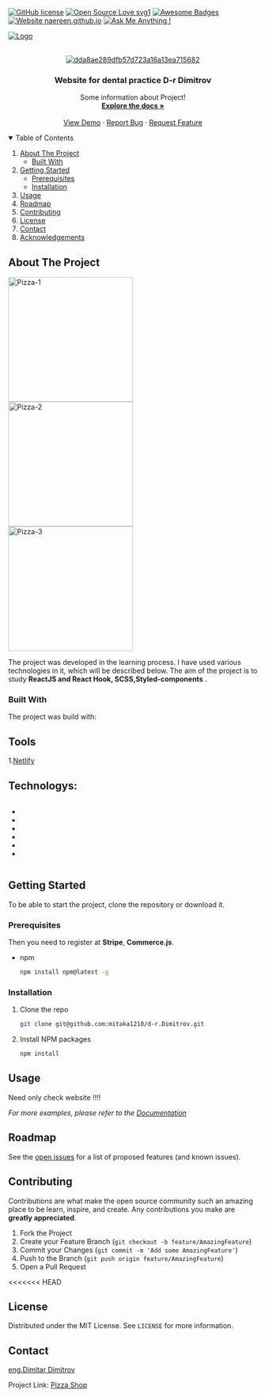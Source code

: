 <!-- PROJECT SHIELDS -->
<!--
*** I'm using markdown "reference style" links for readability.
*** Reference links are enclosed in brackets [ ] instead of parentheses ( ).
*** See the bottom of this document for the declaration of the reference variables
*** for contributors-url, forks-url, etc. This is an optional, concise syntax you may use.
*** https://www.markdownguide.org/basic-syntax/#reference-style-links
-->

[![GitHub license](https://img.shields.io/github/license/Naereen/StrapDown.js.svg)](https://github.com/mitaka1210/StrapDown.js/blob/master/LICENSE)
[![Open Source Love svg1](https://badges.frapsoft.com/os/v1/open-source.svg?v=103)](https://github.com/ellerbrock/open-source-badges/)
[![Awesome Badges](https://img.shields.io/badge/badges-awesome-green.svg)](https://github.com/Naereen/badges)
[![Website naereen.github.io](https://img.shields.io/website-up-down-green-red/https/naereen.github.io.svg)](https://naereen.github.io/)
[![Ask Me Anything !](https://img.shields.io/badge/Ask%20me-anything-1abc9c.svg)](https://github.com/mitaka1210)

<div style="display:flex"> 
  <div>
    <a href="https://www.linkedin.com/in/dimitar-dimitrov1201/">
      <img src="https://img.shields.io/badge/LinkedIn-0077B5?style=for-the-badge&logo=linkedin&logoColor=white" alt="Logo" width="" height="" style="margin-right:15px">
    </a>
  </div>
  <div styles="width:9em height:2em">
    <a href="https://twitter.com/dimitar1201">
    <img src="https://img.shields.io/badge/Twitter-1DA1F2?style=for-the-badge&logo=twitter&logoColor=white" alt="" style="margin-right:15px">
    </a>
  </div>
  <div>
    <a href="https://www.facebook.com/mitaka1210">
<img src="https://img.shields.io/badge/Facebook-1877F2?style=for-the-badge&logo=facebook&logoColor=white" alt="" style="margin-right:15px">
    </a></div>
   
</div>

<!-- PROJECT LOGO -->
<br />
<p align="center">
    <a href="https://ibb.co/3Nx1WPW"><img src="https://i.ibb.co/3Nx1WPW/dda8ae289dfb57d723a16a13ea715682.jpg" alt="dda8ae289dfb57d723a16a13ea715682" border="0"></a>

  <h3 align="center">Website for dental practice D-r Dimitrov</h3>

  <p align="center">
    Some information about Project!
    <br />
    <a href="https://github.com/mitaka1210/d-r.Dimitrov"><strong>Explore the docs »</strong></a>
    <br />
    <br />
    <a href="https://app.netlify.com/sites/peaceful-kalam-0617fc/overview">View Demo</a>
    ·
    <a href="https://mitaka1210.github.io/Portfolio-ENG/">Report Bug</a>
    ·
    <a href="https://mitaka1210.github.io/Personal-Portfolio--2/">Request Feature</a>
  </p>
</p>

<!-- TABLE OF CONTENTS -->
<details open="open">
  <summary>Table of Contents</summary>
  <ol>
    <li>
      <a href="#about-the-project">About The Project</a>
      <ul>
        <li><a href="#built-with">Built With</a></li>
      </ul>
    </li>
    <li>
      <a href="#getting-started">Getting Started</a>
      <ul>
        <li><a href="#prerequisites">Prerequisites</a></li>
        <li><a href="#installation">Installation</a></li>
      </ul>
    </li>
    <li><a href="#usage">Usage</a></li>
    <li><a href="#roadmap">Roadmap</a></li>
    <li><a href="#contributing">Contributing</a></li>
    <li><a href="#license">License</a></li>
    <li><a href="#contact">Contact</a></li>
    <li><a href="#acknowledgements">Acknowledgements</a></li>
  </ol>
</details>

<!-- ABOUT THE PROJECT -->

## About The Project

<a href="https://ibb.co/pzfwL8F"><img src="https://i.ibb.co/pzfwL8F/Pizza-1.png" alt="Pizza-1" border="0" style="width:18em" type="_blank"></a>
<a href="https://ibb.co/vqvRMFJ"><img src="https://i.ibb.co/vqvRMFJ/Pizza-2.png" alt="Pizza-2" border="0" style="width:18em"></a>
<a href="https://ibb.co/KG11PLC"><img src="https://i.ibb.co/KG11PLC/Pizza-3.png" alt="Pizza-3" border="0" style="width:18em"></a>

<p>
  The project was developed in the learning process. I have used various technologies in it, which will be described below. The aim of the project is to study <strong>ReactJS and React Hook, SCSS,Styled-components </strong>.
  </p>

### Built With

The project was build with:

<h2>Tools</h2>

1.<a href="https://app.netlify.com/">Netlify</a>

<h2>Technologys:</h2>

<div style="display:flex">
  <ul>
    <li><img src="https://img.shields.io/badge/HTML5-E34F26?style=for-the-badge&logo=html5&logoColor=white" alt=""></li>
    <li><img src="https://img.shields.io/badge/Sass-CC6699?style=for-the-badge&logo=sass&logoColor=white" alt=""></li>
    <li><img src="https://img.shields.io/badge/JavaScript-F7DF1E?style=for-the-badge&logo=javascript&logoColor=black" alt=""></li>
    <li><img src="https://img.shields.io/badge/React-20232A?style=for-the-badge&logo=react&logoColor=61DAFB" alt=""></li>
    <li><img src="https://img.shields.io/badge/Material--UI-0081CB?style=for-the-badge&logo=material-ui&logoColor=white" alt=""></li>
    <li><img src="https://img.shields.io/badge/React_Router-CA4245?style=for-the-badge&logo=react-router&logoColor=white" alt=""></li>
  </ul>

</div>

<!-- GETTING STARTED -->

## Getting Started

To be able to start the project, clone the repository or download it.

### Prerequisites

Then you need to register at <strong>Stripe</strong>, <strong>Commerce.js</strong>.

- npm
  ```sh
  npm install npm@latest -g
  ```

### Installation

1. Clone the repo
   ```sh
   git clone git@github.com:mitaka1210/d-r.Dimitrov.git
   ```
2. Install NPM packages
   ```sh
   npm install
   ```

<!-- USAGE EXAMPLES -->

## Usage

Need only check website !!!!

_For more examples, please refer to the [Documentation](https://github.com/mitaka1210/ProjectPizza)_

<!-- ROADMAP -->

## Roadmap

See the [open issues](https://github.com/mitaka1210/ProjectPizza) for a list of proposed features (and known issues).

<!-- CONTRIBUTING -->

## Contributing

Contributions are what make the open source community such an amazing place to be learn, inspire, and create. Any contributions you make are **greatly appreciated**.

1. Fork the Project
2. Create your Feature Branch (`git checkout -b feature/AmazingFeature`)
3. Commit your Changes (`git commit -m 'Add some AmazingFeature'`)
4. Push to the Branch (`git push origin feature/AmazingFeature`)
5. Open a Pull Request

<<<<<<< HEAD

<!-- LICENSE -->

## License

Distributed under the MIT License. See `LICENSE` for more information.

<!-- CONTACT -->

## Contact

<a href="https://mitaka1210.github.io/Portfolio-ENG/">eng.Dimitar Dimitrov</a>

Project Link: <a href="https://my-pizza-shop-1.herokuapp.com/">Pizza Shop</a>
